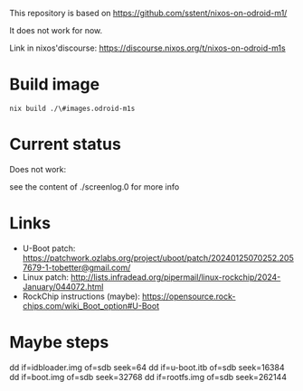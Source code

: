 This repository is based on https://github.com/sstent/nixos-on-odroid-m1/

It does not work for now.

Link in nixos'discourse: https://discourse.nixos.org/t/nixos-on-odroid-m1s

# Build image

`nix build ./\#images.odroid-m1s`


# Current status

Does not work:

see the content of ./screenlog.0 for more info

# Links

- U-Boot patch: https://patchwork.ozlabs.org/project/uboot/patch/20240125070252.2057679-1-tobetter@gmail.com/
- Linux patch: http://lists.infradead.org/pipermail/linux-rockchip/2024-January/044072.html
- RockChip instructions (maybe): https://opensource.rock-chips.com/wiki_Boot_option#U-Boot



# Maybe steps

dd if=idbloader.img of=sdb seek=64
dd if=u-boot.itb of=sdb seek=16384
dd if=boot.img of=sdb seek=32768
dd if=rootfs.img of=sdb seek=262144

